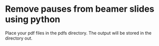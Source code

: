 # Remove pauses from beamer slides using python

Place your pdf files in the pdfs directory.
The output will be stored in the directory out.